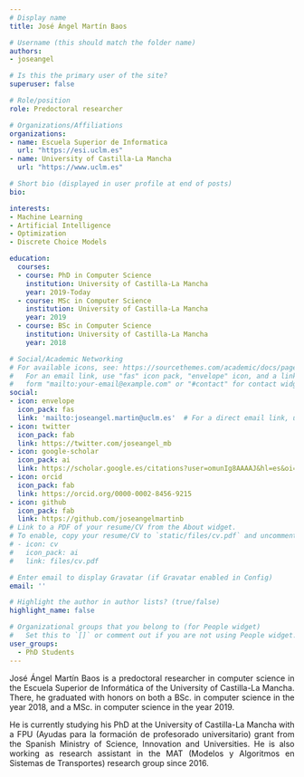 ```yaml
---
# Display name
title: José Ángel Martín Baos

# Username (this should match the folder name)
authors:
- joseangel

# Is this the primary user of the site?
superuser: false

# Role/position
role: Predoctoral researcher

# Organizations/Affiliations
organizations:
- name: Escuela Superior de Informatica
  url: "https://esi.uclm.es"
- name: University of Castilla-La Mancha
  url: "https://www.uclm.es"

# Short bio (displayed in user profile at end of posts)
bio:

interests:
- Machine Learning
- Artificial Intelligence
- Optimization
- Discrete Choice Models

education:
  courses:
  - course: PhD in Computer Science
    institution: University of Castilla-La Mancha
    year: 2019-Today
  - course: MSc in Computer Science
    institution: University of Castilla-La Mancha
    year: 2019
  - course: BSc in Computer Science
    institution: University of Castilla-La Mancha
    year: 2018

# Social/Academic Networking
# For available icons, see: https://sourcethemes.com/academic/docs/page-builder/#icons
#   For an email link, use "fas" icon pack, "envelope" icon, and a link in the
#   form "mailto:your-email@example.com" or "#contact" for contact widget.
social:
- icon: envelope
  icon_pack: fas
  link: 'mailto:joseangel.martin@uclm.es'  # For a direct email link, use "mailto:test@example.org".
- icon: twitter
  icon_pack: fab
  link: https://twitter.com/joseangel_mb
- icon: google-scholar
  icon_pack: ai
  link: https://scholar.google.es/citations?user=omunIg8AAAAJ&hl=es&oi=ao
- icon: orcid
  icon_pack: fab
  link: https://orcid.org/0000-0002-8456-9215
- icon: github
  icon_pack: fab
  link: https://github.com/joseangelmartinb
# Link to a PDF of your resume/CV from the About widget.
# To enable, copy your resume/CV to `static/files/cv.pdf` and uncomment the lines below.
# - icon: cv
#   icon_pack: ai
#   link: files/cv.pdf

# Enter email to display Gravatar (if Gravatar enabled in Config)
email: ''

# Highlight the author in author lists? (true/false)
highlight_name: false

# Organizational groups that you belong to (for People widget)
#   Set this to `[]` or comment out if you are not using People widget.
user_groups:
  - PhD Students
---
```


<p align="justify">
José Ángel Martín Baos is a predoctoral researcher in computer science in the Escuela Superior de Informática of the University of Castilla-La Mancha. There, he graduated with honors on both a BSc. in computer science in the year 2018, and a MSc. in computer science in the year 2019.
</p>

<p align="justify">
He is currently studying his PhD at the University of Castilla-La Mancha with a FPU (Ayudas para la formación de profesorado universitario) grant from the Spanish Ministry of Science, Innovation and Universities. He is also working as research assistant in the MAT (Modelos y Algoritmos en Sistemas de Transportes) research group since 2016.
</p>
